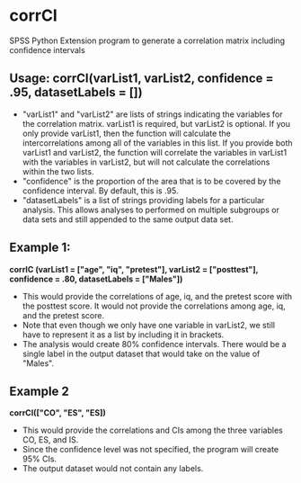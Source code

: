 # corrCI
SPSS Python Extension program to generate a correlation matrix including confidence intervals

## Usage: corrCI(varList1, varList2, confidence = .95, datasetLabels = [])
* "varList1" and "varList2" are lists of strings indicating the variables for the correlation matrix. varList1 is required, but varList2 is optional. If you only provide varList1, then the function will calculate the intercorrelations among all of the variables in this list. If you provide both varList1 and varList2, the function will correlate the variables in varList1 with the variables in varList2, but will not calculate the correlations within the two lists.
* "confidence" is the proportion of the area that is to be covered by the confidence interval. By default, this is .95.
* "datasetLabels" is a list of strings providing labels for a particular analysis. This allows analyses to performed on multiple subgroups or data sets and still appended to the same output data set.

## Example 1: 
**corrIC (varList1 = ["age", "iq", "pretest"], 
varList2 = ["posttest"], 
confidence = .80, 
datasetLabels = ["Males"])**
* This would provide the correlations of age, iq, and the pretest score with the posttest score. It would not provide the correlations among age, iq, and the pretest score. 
* Note that even though we only have one variable in varList2, we still have to represent it as a list by including it in brackets.
* The analysis would create 80% confidence intervals. There would be a single label in the output dataset that would take on the value of "Males".

## Example 2
**corrCI(["CO", "ES", "ES])**
* This would provide the correlations and CIs among the three variables CO, ES, and IS. 
* Since the confidence level was not specified, the program will create 95% CIs. 
* The output dataset would not contain any labels.
